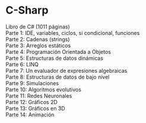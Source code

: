 # C-Sharp
Libro de C# (1011 páginas)<br>
Parte 1: IDE, variables, ciclos, si condicional, funciones<br>
Parte 2: Cadenas (strings)<br>
Parte 3: Arreglos estáticos<br>
Parte 4: Programación Orientada a Objetos<br>
Parte 5: Estructuras de datos dinámicas<br>
Parte 6: LINQ<br>
Parte 7: Un evaluador de expresiones algebraicas<br>
Parte 8: Estructuras de datos de bajo nivel<br>
Parte 9: Simulaciones<br>
Parte 10: Algoritmos evolutivos<br>
Parte 11: Redes Neuronales<br>
Parte 12: Gráficos 2D<br>
Parte 13: Gráficos en 3D<br>
Parte 14: Animación
